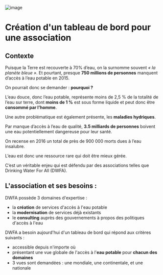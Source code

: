 ![image](https://github.com/user-attachments/assets/2cb82471-a0e9-4d23-935c-41752db96063)

# Création d'un tableau de bord pour une association


## Contexte 

Puisque la Terre est recouverte à 70% d’eau, on  la surnomme souvent *« la planète bleue »*. 
Et pourtant, presque **750 millions de personnes** manquent d’accès à l’eau potable en 2015. 

On pourrait donc se demander : **pourquoi ?**

L’eau douce, donc l’eau potable,  représente moins de 2,5 % de la totalité de l’eau sur terre, dont **moins de 1 %** est sous forme liquide et peut donc être **consommé par l’homme**.


Une autre problématique est également présente, les **maladies hydriques**.

Par manque d’accès à l’eau de qualité, **3.5 milliards de personnes** boivent une eau potentiellement dangereuse pour leur santé. 

On recense en 2016 un total de près de 900 000 morts dues à l’eau insalubre.


L’eau est  donc une ressource rare qui doit être mieux gérée.

C’est un véritable enjeu qui est défendu par des associations telles que Drinking Water For All (DWFA).


## L'association et ses besoins : 

DWFA possède 3 domaines d'expertise : 
- la **création** de services d'accès à l'eau potable
- la **modernisation** de services déjà existants
- le **consulting** auprès des gouvernements à propos des politiques d'accès à l'eau

DWFA a besoin aujourd'hui d'un tableau de bord qui répond aux critères suivants :
- accessible depuis n'importe où
- présentant une vue globale de l'accès à l'**eau potable** pour **chacun des domaines**
- 3 vues sont demandées : une mondiale, une continentale, et une nationale
